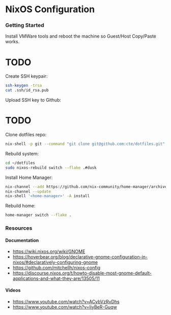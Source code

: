 # NixOS Configuration

### Getting Started

Install VMWare tools and reboot the machine so Guest/Host Copy/Paste works.

# TODO

Create SSH keypair:

```sh
ssh-keygen -trsa
cat .ssh/id_rsa.pub
```

Upload SSH key to Github:

# TODO

Clone dotfiles repo:

```sh
nix-shell -p git --command "git clone git@github.com:cte/dotfiles.git"
```

Rebuild system:

```sh
cd ~/dotfiles
sudo nixos-rebuild switch --flake .#dusk
```

Install Home Manager:

```sh
nix-channel --add https://github.com/nix-community/home-manager/archive/release-24.11.tar.gz home-manager
nix-channel --update
nix-shell '<home-manager>' -A install
```

Rebuild home:

```sh
home-manager switch --flake .
```

### Resources

#### Documentation
- https://wiki.nixos.org/wiki/GNOME
- https://hoverbear.org/blog/declarative-gnome-configuration-in-nixos/#declaratively-configuring-gnome
- https://github.com/mitchellh/nixos-config
- https://discourse.nixos.org/t/howto-disable-most-gnome-default-applications-and-what-they-are/13505/11

#### Videos
- https://www.youtube.com/watch?v=ACybVzRvDhs
- https://www.youtube.com/watch?v=IiyBeR-Guqw
